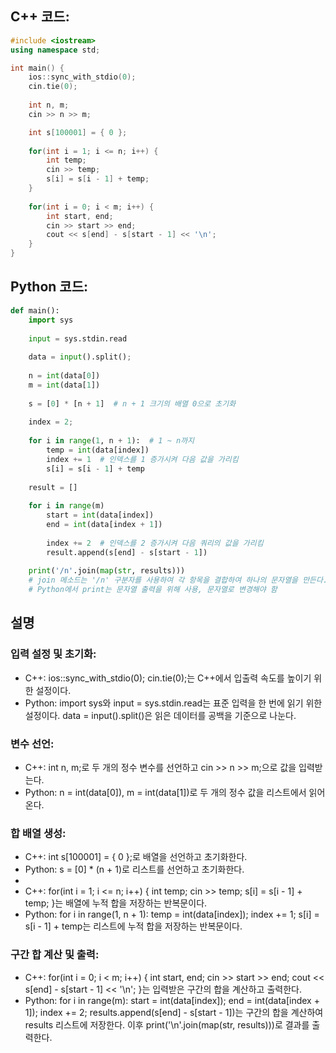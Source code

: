 ## C++ 코드:
```cpp
#include <iostream>
using namespace std;

int main() {
    ios::sync_with_stdio(0);
    cin.tie(0);
    
    int n, m;
    cin >> n >> m;

    int s[100001] = { 0 };
    
    for(int i = 1; i <= n; i++) {
        int temp;
        cin >> temp;
        s[i] = s[i - 1] + temp;
    }
    
    for(int i = 0; i < m; i++) {
        int start, end;
        cin >> start >> end;
        cout << s[end] - s[start - 1] << '\n';
    }
}
```
## Python 코드:
```python
def main():
    import sys
    
    input = sys.stdin.read
    
    data = input().split();
    
    n = int(data[0])
    m = int(data[1])
    
    s = [0] * [n + 1]  # n + 1 크기의 배열 0으로 초기화
    
    index = 2;
    
    for i in range(1, n + 1):  # 1 ~ n까지
        temp = int(data[index])
        index += 1  # 인덱스를 1 증가시켜 다음 값을 가리킴
        s[i] = s[i - 1] + temp
        
    result = []
    
    for i in range(m)
        start = int(data[index])
        end = int(data[index + 1])
        
        index += 2  # 인덱스를 2 증가시켜 다음 쿼리의 값을 가리킴
        result.append(s[end] - s[start - 1])
        
    print('/n'.join(map(str, results)))
    # join 메소드는 '/n' 구분자를 사용하여 각 항목을 결합하여 하나의 문자열을 만든다.
    # Python에서 print는 문자열 출력을 위해 사용, 문자열로 변경해야 함
```
## 설명 
### 입력 설정 및 초기화:

- C++: ios::sync_with_stdio(0); cin.tie(0);는 C++에서 입출력 속도를 높이기 위한 설정이다.
- Python: import sys와 input = sys.stdin.read는 표준 입력을 한 번에 읽기 위한 설정이다. data = input().split()은 읽은 데이터를 공백을 기준으로 나눈다.
### 변수 선언:

- C++: int n, m;로 두 개의 정수 변수를 선언하고 cin >> n >> m;으로 값을 입력받는다.
- Python: n = int(data[0]), m = int(data[1])로 두 개의 정수 값을 리스트에서 읽어온다.
### 합 배열 생성:

- C++: int s[100001] = { 0 };로 배열을 선언하고 초기화한다.
- Python: s = [0] * (n + 1)로 리스트를 선언하고 초기화한다.
- 
- C++: for(int i = 1; i <= n; i++) { int temp; cin >> temp; s[i] = s[i - 1] + temp; }는 배열에 누적 합을 저장하는 반복문이다.
- Python: for i in range(1, n + 1): temp = int(data[index]); index += 1; s[i] = s[i - 1] + temp는 리스트에 누적 합을 저장하는 반복문이다.
### 구간 합 계산 및 출력:

- C++: for(int i = 0; i < m; i++) { int start, end; cin >> start >> end; cout << s[end] - s[start - 1] << '\n'; }는 입력받은 구간의 합을 계산하고 출력한다.
- Python: for i in range(m): start = int(data[index]); end = int(data[index + 1]); index += 2; results.append(s[end] - s[start - 1])는 구간의 합을 계산하여 results 리스트에 저장한다. 이후 print('\n'.join(map(str, results)))로 결과를 출력한다.

